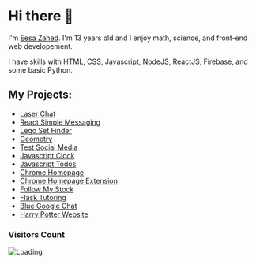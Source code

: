 # Hi there 👋

<!--
**EesaZahed/eesazahed** is a ✨ _special_ ✨ repository because its `README.md` (this file) appears on your GitHub profile.

Here are some ideas to get you started:

- 🔭 I’m currently working on ...
- 🌱 I’m currently learning ...
- 👯 I’m looking to collaborate on ...
- 🤔 I’m looking for help with ...
- 💬 Ask me about ...
- 📫 How to reach me: ...
- 😄 Pronouns: ...
- ⚡ Fun fact: ...
-->

I'm [Eesa Zahed](https://eesa.zahed.ca). I'm 13 years old and I enjoy math, science, and front-end web developement.

I have skills with HTML, CSS, Javascript, NodeJS, ReactJS, Firebase, and some basic Python.

## My Projects:

- [Laser Chat](https://github.com/EesaZahed/laser-chat)
- [React Simple Messaging](https://github.com/EesaZahed/react-simple-messaging)
- [Lego Set Finder](https://github.com/EesaZahed/lego-set-finder/)
- [Geometry](https://github.com/EesaZahed/geometry-whiz/)
- [Test Social Media](https://github.com/EesaZahed/test-social-media/)
- [Javascript Clock](https://github.com/EesaZahed/javascript-clock/)
- [Javascript Todos](https://github.com/EesaZahed/js-todos/)
- [Chrome Homepage](https://github.com/EesaZahed/homepage/)
- [Chrome Homepage Extension](https://github.com/EesaZahed/chrome-extension-for-homepage)
- [Follow My Stock](https://github.com/EesaZahed/follow-my-stock/)
- [Flask Tutoring](https://github.com/EesaZahed/flask-tutoring)
- [Blue Google Chat](https://github.com/EesaZahed/blue-google-chat-chrome-extension)
- [Harry Potter Website](https://github.com/EesaZahed/harry-potter)

### Visitors Count

<img align="left" src = "https://profile-counter.glitch.me/eesazahed/count.svg" alt ="Loading">
